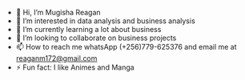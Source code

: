 - 👋 Hi, I’m Mugisha Reagan
- 👀 I’m interested in data analysis and business analysis
- 🌱 I’m currently learning a lot about business
- 💞️ I’m looking to collaborate on business projects
- 📫 How to reach me  whatsApp (+256)779-625376 and email me at reaganm172@gmail.com
- ⚡ Fun fact: I like Animes and Manga
